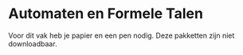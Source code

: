 # Automaten en Formele Talen

Voor dit vak heb je papier en een pen nodig. Deze pakketten zijn niet downloadbaar.
